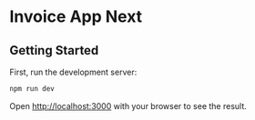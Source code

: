 # Invoice App Next

## Getting Started

First, run the development server:

```bash
npm run dev
```

Open [http://localhost:3000](http://localhost:3000) with your browser to see the result.
